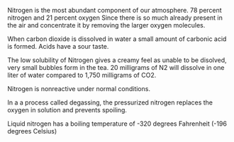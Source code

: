Nitrogen is the most abundant component of our atmosphere. 
78 percent nitrogen and 21 percent oxygen
Since there is so much already present in the air and concentrate it by removing the larger oxygen molecules.

When carbon dioxide is dissolved in water a small amount of carbonic acid is formed. Acids have a sour taste.

The low solubility of Nitrogen gives a creamy feel as unable to be disolved, very small bubbles form in the tea.
20 milligrams of N2 will dissolve in one liter of water compared to 1,750 milligrams of CO2.

Nitrogen is nonreactive under normal conditions. 

In a a process called degassing, the pressurized nitrogen replaces the oxygen in solution and prevents spoiling.

Liquid nitrogen has a boiling temperature of -320 degrees Fahrenheit (-196 degrees Celsius)


